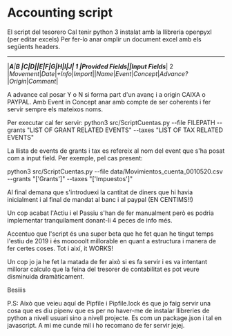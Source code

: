 # Accounting script
El script del tesorero
Cal tenir python 3 instalat amb la llibreria openpyxl (per editar excels)
Per fer-lo anar omplir un document excel amb els següents headers.
   ___________________________________________________________________________________________
  |_____A____|__B __|___C___|____D___||__E___|___F___|____G____|____H_____|___I____|____J____|
1 |__________Provided Fields_________||___________________Input Fields_______________________|
2 |_Movement_|_Date_|_+Info_|_Import_||_Name_|_Event_|_Concept_|_Advance?_|_Origin_|_Comment_|

A advance cal posar Y o N si forma part d'un avanç i a origin CAIXA o PAYPAL.
Amb Event in Concept anar amb compte de ser coherents i fer servir sempre els mateixos noms.

Per executar cal fer servir:
python3 src/ScriptCuentas.py --file FILEPATH --grants "LIST OF GRANT RELATED EVENTS" --taxes "LIST OF TAX RELATED EVENTS"

La llista de events de grants i tax es refereix al nom del event que s'ha posat com a input field. Per exemple, pel cas present:

python3 src/ScriptCuentas.py --file data/Movimientos_cuenta_0010520.csv --grants "['Grants']" --taxes "['Impuestos']"

Al final demana que s'introduexi la cantitat de diners que hi havia inicialment i al final de mandat al banc 
i al paypal (EN CENTIMS!!)

Un cop acabat l'Actiu i el Passiu s'han de fer manualment però es podria implementar tranquilament donant-li 4 peces de info més.


Accentuo que l'script és una super beta que he fet quan he tingut temps l'estiu de 2019 i és mooooolt millorable en quant a estructura i
manera de fer certes coses. Tot i així, it WORKS!

Un cop jo ja he fet la matada de fer això si es fa servir i es va intentant millorar calculo que la feina del tresorer de contabilitat
es pot veure disminuida dramàticament.

Besiiis

P.S: Això que veieu aquí de Pipfile i Pipfile.lock és que jo faig servir una cosa que es diu pipenv que es per no haver-me de instalar llibreries de python a nivell usuari sino a nivell projecte. Es com un package.json i tal en javascript. A mi me cunde mil i ho recomano de fer servir jejej.
